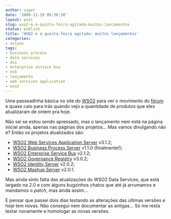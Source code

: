 ```yaml
---
author: vyper
date: '2009-11-19 05:38:38'
layout: post
slug: wso2-e-a-quinta-feira-agitada-muitos-lancamentos
status: publish
title: 'WSO2 e a quinta-feira agitada: muitos lançamentos'
categories:
- avisos
tags:
- business process
- data services
- dss
- enterprise service bus
- esb
- lançamento
- web services application
- wso2
---
```


Uma passeadinha básica no site do [WSO2](http://www.wso2.org) para ver o
movimento do [fórum](http://www.wso2.org/forum) e quase caio para trás quando
vejo a quantidade de produtos que eles atualizaram de ontem pra hoje.

Não sei se estou sendo apressado, mas o lançamento nem está na página inicial
ainda, apenas nas páginas dos projetos... Mas vamos divulgando não é? Então os
projetos atualizados são:

  * [WSO2 Web Services Application Server](http://wso2.org/projects/wsas/java) v3.1.2;
  * [WSO2 Business Process Server](http://wso2.org/projects/bps) v1.1.0 (finalmente!);
  * [WSO2 Enterprise Service Bus](http://wso2.org/projects/esb/java) v2.1.2;
  * [WSO2 Governance Registry](http://wso2.org/projects/governance-registry) v3.0.2;
  * [WSO2 Identity Server](http://wso2.org/projects/identity) v2.0.2;
  * [WSO2 Mashup Server](http://wso2.org/projects/mashup) v2.0.1.

Mas ainda sinto falta das atualizações do WSO2 Data Services, que está largado
na 2.0 e com alguns bugzinhos chatos que até já arrumamos e mandamos o
_patch_, mas ainda assim...

E pensar que passei dois dias testando as alterações das últimas versões e
hoje tem novas. Não consegui nem documentar as antigas... Só me resta testar
novamente e homologar as novas versões.
